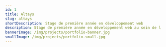```yaml
---
id: 1
title: Altays
slug: altays
shortDescription: Stage de première année en développement web
description: Stage de première année en développement web au sein de l'entreprise Altays, spécialisée dans le développement d'une suite de gestion RH en SaSS.
bannerImage: /img/projects/portfolio-banner.jpg
smallImage: /img/projects/portfolio-small.jpg
---
```


